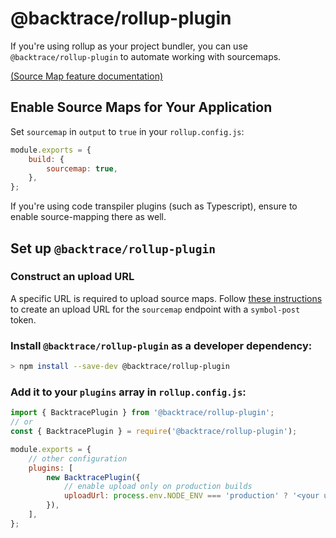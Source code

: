 # @backtrace/rollup-plugin

If you're using rollup as your project bundler, you can use `@backtrace/rollup-plugin` to automate working with
sourcemaps.

[(Source Map feature documentation)](https://docs.saucelabs.com/error-reporting/platform-integrations/source-map/)

## Enable Source Maps for Your Application

Set `sourcemap` in `output` to `true` in your `rollup.config.js`:

```js
module.exports = {
    build: {
        sourcemap: true,
    },
};
```

If you're using code transpiler plugins (such as Typescript), ensure to enable source-mapping there as well.

## Set up `@backtrace/rollup-plugin`

### Construct an upload URL

A specific URL is required to upload source maps. Follow
[these instructions](https://docs.saucelabs.com/error-reporting/project-setup/submission-url/) to create an upload URL
for the `sourcemap` endpoint with a `symbol-post` token.

### Install `@backtrace/rollup-plugin` as a developer dependency:

```bash
> npm install --save-dev @backtrace/rollup-plugin
```

### Add it to your `plugins` array in `rollup.config.js`:

```js
import { BacktracePlugin } from '@backtrace/rollup-plugin';
// or
const { BacktracePlugin } = require('@backtrace/rollup-plugin');

module.exports = {
    // other configuration
    plugins: [
        new BacktracePlugin({
            // enable upload only on production builds
            uploadUrl: process.env.NODE_ENV === 'production' ? '<your upload URL>' : undefined,
        }),
    ],
};
```
